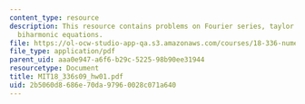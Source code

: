 ```yaml
---
content_type: resource
description: This resource contains problems on Fourier series, taylor series, and
  biharmonic equations.
file: https://ol-ocw-studio-app-qa.s3.amazonaws.com/courses/18-336-numerical-methods-for-partial-differential-equations-spring-2009/2b5060d8686e70da97960028c071a640_MIT18_336s09_hw01.pdf
file_type: application/pdf
parent_uid: aaa0e947-a6f6-b29c-5225-98b90ee31944
resourcetype: Document
title: MIT18_336s09_hw01.pdf
uid: 2b5060d8-686e-70da-9796-0028c071a640
---
```

